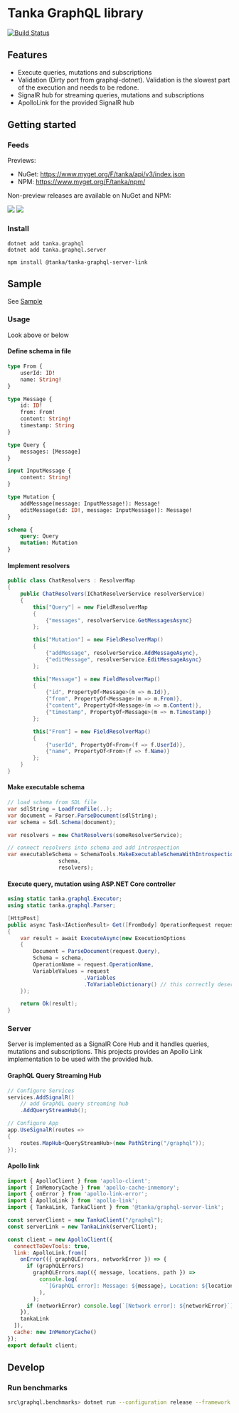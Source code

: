 Tanka GraphQL library
=====================================

[![Build Status](https://dev.azure.com/tanka-ops/graphql/_apis/build/status/graphql)](https://dev.azure.com/tanka-ops/graphql/_build/latest?definitionId=1)


## Features

* Execute queries, mutations and subscriptions
* Validation (Dirty port from graphql-dotnet). Validation is the slowest part of the execution and needs to be redone.
* SignalR hub for streaming queries, mutations and subscriptions
* ApolloLink for the provided SignalR hub


## Getting started

### Feeds

Previews: 

* NuGet: https://www.myget.org/F/tanka/api/v3/index.json
* NPM: https://www.myget.org/F/tanka/npm/

Non-preview releases are available on NuGet and NPM:

[![](https://buildstats.info/nuget/tanka.graphql)](https://www.nuget.org/packages/tanka.graphql/)
[![](https://img.shields.io/npm/v/@tanka/tanka-graphql-server-link.svg?style=popout-square)](https://www.npmjs.com/package/@tanka/tanka-graphql-server-link)

### Install 

```
dotnet add tanka.graphql
dotnet add tanka.graphql.server

npm install @tanka/tanka-graphql-server-link
```

## Sample

See [Sample](https://github.com/pekkah/tanka-graphql-samples)


### Usage

Look above or below

#### Define schema in file

```graphql
type From {
    userId: ID!
    name: String!
}

type Message {
    id: ID!
    from: From!
    content: String!
    timestamp: String
}

type Query {
    messages: [Message]
}

input InputMessage {
    content: String!
}

type Mutation {
    addMessage(message: InputMessage!): Message!
    editMessage(id: ID!, message: InputMessage!): Message!
}

schema {
    query: Query
    mutation: Mutation
}
```

#### Implement resolvers

```csharp
public class ChatResolvers : ResolverMap
{
    public ChatResolvers(IChatResolverService resolverService)
    {
        this["Query"] = new FieldResolverMap
        {
            {"messages", resolverService.GetMessagesAsync}
        };

        this["Mutation"] = new FieldResolverMap()
        {
            {"addMessage", resolverService.AddMessageAsync},
            {"editMessage", resolverService.EditMessageAsync}
        };

        this["Message"] = new FieldResolverMap()
        {
            {"id", PropertyOf<Message>(m => m.Id)},
            {"from", PropertyOf<Message>(m => m.From)},
            {"content", PropertyOf<Message>(m => m.Content)},
            {"timestamp", PropertyOf<Message>(m => m.Timestamp)}
        };

        this["From"] = new FieldResolverMap()
        {
            {"userId", PropertyOf<From>(f => f.UserId)},
            {"name", PropertyOf<From>(f => f.Name)}
        };
    }
}
```

#### Make executable schema

```csharp
// load schema from SDL file
var sdlString = LoadFromFile(..);
var document = Parser.ParseDocument(sdlString);
var schema = Sdl.Schema(document);

var resolvers = new ChatResolvers(someResolverService);

// connect resolvers into schema and add introspection
var executableSchema = SchemaTools.MakeExecutableSchemaWithIntrospection(
                schema,
                resolvers);
```

#### Execute query, mutation using ASP.NET Core controller

```csharp
using static tanka.graphql.Executor;
using static tanka.graphql.Parser;

[HttpPost]
public async Task<IActionResult> Get([FromBody] OperationRequest request)
{
    var result = await ExecuteAsync(new ExecutionOptions
    {
        Document = ParseDocument(request.Query),
        Schema = schema,
        OperationName = request.OperationName,
        VariableValues = request
                        .Variables
                        .ToVariableDictionary() // this correctly deserializes the nested dictionaries
    });

    return Ok(result);
}
```

### Server

Server is implemented as a SignalR Core Hub and it handles queries, mutations
and subscriptions. This projects provides an Apollo Link implementation to be
used with the provided hub.

#### GraphQL Query Streaming Hub

```csharp
// Configure Services
services.AddSignalR()
    // add GraphQL query streaming hub
    .AddQueryStreamHub();

// Configure App
app.UseSignalR(routes =>
{
    routes.MapHub<QueryStreamHub>(new PathString("/graphql"));
});

```

#### Apollo link

```js
import { ApolloClient } from 'apollo-client';
import { InMemoryCache } from 'apollo-cache-inmemory';
import { onError } from 'apollo-link-error';
import { ApolloLink } from 'apollo-link';
import { TankaLink, TankaClient } from '@tanka/graphql-server-link';

const serverClient = new TankaClient("/graphql");
const serverLink = new TankaLink(serverClient);

const client = new ApolloClient({
  connectToDevTools: true,
  link: ApolloLink.from([
    onError(({ graphQLErrors, networkError }) => {
      if (graphQLErrors)
        graphQLErrors.map(({ message, locations, path }) =>
          console.log(
            `[GraphQL error]: Message: ${message}, Location: ${locations}, Path: ${path}`,
          ),
        );
      if (networkError) console.log(`[Network error]: ${networkError}`);
    }),
    tankaLink
  ]),
  cache: new InMemoryCache()
});
export default client;
```

## Develop

### Run benchmarks

```bash
src\graphql.benchmarks> dotnet run --configuration release --framework netcoreapp22
```
